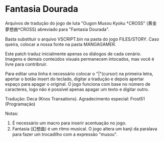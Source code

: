 # Fantasia Dourada

Arquivos de tradução do jogo de luta "Ougon Musou Kyoku †CROSS" (黄金夢想曲†CROSS) abreviado para "Fantasia Dourada".

Basta substituir o arquivo VSCRIPT.bin na pasta do jogo FILES/STORY. Caso queira, colocar a nossa fonte na pasta MANGAGAMER.

Este patch traduz inicialmente apenas os diálogos de cada cenário. Imagens e demais conteúdos visuais permanecem intocados, mas você é livre para contribruir.

Para editar uma linha é necessário colocar o "|"(cursor) na primeira letra, apertar o botão insert do teclado, digitar a tradução e depois apertar espaço para apagar o original. O jogo funciona com base no número de caracteres, logo não é possível apenas apagar um texto e digitar outro.


Tradução: Deca (Knox Transations). 
Agradecimento especial: Frost51 (Programação)

Notas: 
1) É necessário um macro para inserir acentuação no jogo.
2) Fantasia (幻想曲) é um ritmo musical. O jogo altera um kanji da paralava para fazer um trocadilho com a expressão "musou".
